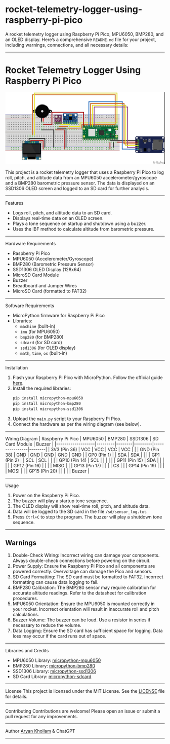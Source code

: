 # rocket-telemetry-logger-using-raspberry-pi-pico
A rocket telemetry logger using Raspberry Pi Pico, MPU6050, BMP280, and an OLED display.
Here’s a comprehensive `README.md` file for your project, including warnings, connections, and all necessary details:

---

# Rocket Telemetry Logger Using Raspberry Pi Pico

![Project Image](circuit_diagram_fritzing.jpg)

This project is a rocket telemetry logger that uses a Raspberry Pi Pico to log roll, pitch, and altitude data from an MPU6050 accelerometer/gyroscope and a BMP280 barometric pressure sensor. The data is displayed on an SSD1306 OLED screen and logged to an SD card for further analysis.

---

Features
- Logs roll, pitch, and altitude data to an SD card.
- Displays real-time data on an OLED screen.
- Plays a tone sequence on startup and shutdown using a buzzer.
- Uses the IBF method to calculate altitude from barometric pressure.

---

Hardware Requirements
- Raspberry Pi Pico
- MPU6050 (Accelerometer/Gyroscope)
- BMP280 (Barometric Pressure Sensor)
- SSD1306 OLED Display (128x64)
- MicroSD Card Module
- Buzzer
- Breadboard and Jumper Wires
- MicroSD Card (formatted to FAT32)

---

Software Requirements
- MicroPython firmware for Raspberry Pi Pico
- Libraries:
  - `machine` (built-in)
  - `imu` (for MPU6050)
  - `bmp280` (for BMP280)
  - `sdcard` (for SD card)
  - `ssd1306` (for OLED display)
  - `math`, `time`, `os` (built-in)

---

Installation
1. Flash your Raspberry Pi Pico with MicroPython. Follow the official guide [here](https://www.raspberrypi.com/documentation/microcontrollers/micropython.html).
2. Install the required libraries:
   ```bash
   pip install micropython-mpu6050
   pip install micropython-bmp280
   pip install micropython-ssd1306
   ```
3. Upload the `main.py` script to your Raspberry Pi Pico.
4. Connect the hardware as per the wiring diagram (see below).

---

Wiring Diagram
| Raspberry Pi Pico | MPU6050 | BMP280 | SSD1306 | SD Card Module | Buzzer |
|-------------------|---------|--------|---------|----------------|--------|
| 3V3 (Pin 36)      | VCC     | VCC    | VCC     | VCC            |        |
| GND (Pin 38)      | GND     | GND    | GND     | GND            | GND    |
| GP0 (Pin 1)       |         | SDA    | SDA     |                |        |
| GP1 (Pin 2)       |         | SCL    | SCL     |                |        |
| GP10 (Pin 14)     | SCL     |        |         |                |        |
| GP11 (Pin 15)     | SDA     |        |         |                |        |
| GP12 (Pin 16)     |         |        |         | MISO           |        |
| GP13 (Pin 17)     |         |        |         | CS             |        |
| GP14 (Pin 19)     |         |        |         | MOSI           |        |
| GP15 (Pin 20)     |         |        |         |                | Buzzer |

---

Usage
1. Power on the Raspberry Pi Pico.
2. The buzzer will play a startup tone sequence.
3. The OLED display will show real-time roll, pitch, and altitude data.
4. Data will be logged to the SD card in the file `/sd/sensor_log.txt`.
5. Press `Ctrl+C` to stop the program. The buzzer will play a shutdown tone sequence.

---

## Warnings
1. Double-Check Wiring: Incorrect wiring can damage your components. Always double-check connections before powering on the circuit.
2. Power Supply: Ensure the Raspberry Pi Pico and all components are powered correctly. Overvoltage can damage the Pico and sensors.
3. SD Card Formatting: The SD card must be formatted to FAT32. Incorrect formatting can cause data logging to fail.
4. BMP280 Calibration: The BMP280 sensor may require calibration for accurate altitude readings. Refer to the datasheet for calibration procedures.
5. MPU6050 Orientation: Ensure the MPU6050 is mounted correctly in your rocket. Incorrect orientation will result in inaccurate roll and pitch calculations.
6. Buzzer Volume: The buzzer can be loud. Use a resistor in series if necessary to reduce the volume.
7. Data Logging: Ensure the SD card has sufficient space for logging. Data loss may occur if the card runs out of space.

---

Libraries and Credits
- MPU6050 Library: [micropython-mpu6050](https://github.com/micropython-IMU/micropython-mpu6050)
- BMP280 Library: [micropython-bmp280](https://github.com/dafvid/micropython-bmp280)
- SSD1306 Library: [micropython-ssd1306](https://github.com/stlehmann/micropython-ssd1306)
- SD Card Library: [micropython-sdcard](https://github.com/micropython/micropython-lib/tree/master/micropython/drivers/storage/sdcard)

---

License
This project is licensed under the MIT License. See the [LICENSE](LICENSE) file for details.

---

Contributing
Contributions are welcome! Please open an issue or submit a pull request for any improvements.

---

Author
[Aryan Khollam](https://github.com/aryankhollam) & ChatGPT

---


